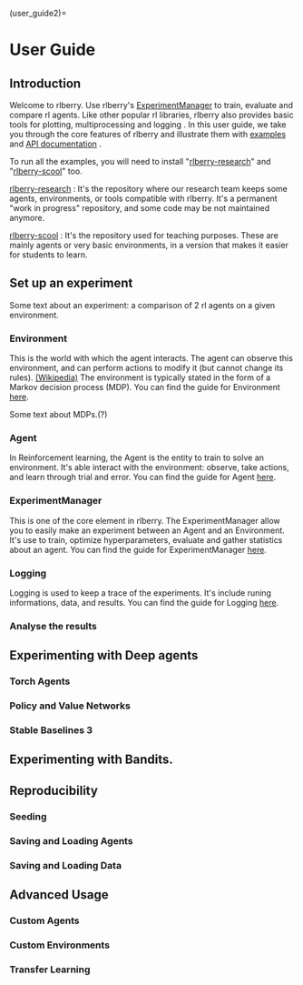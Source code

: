 (user_guide2)=


# User Guide
## Introduction
Welcome to rlberry.
Use rlberry's [ExperimentManager](experimentManager_page) to train, evaluate and compare rl agents.
Like other popular rl libraries, rlberry also provides basic tools for plotting, multiprocessing and logging  <!-- TODO :(add refs)-->. In this user guide, we take you through the core features of rlberry and illustrate them with [examples](/auto_examples/index) and [API documentation](/api) .

To run all the examples, you will need to install "[rlberry-research](https://github.com/rlberry-py/rlberry-research)" and "[rlberry-scool](https://github.com/rlberry-py/rlberry-scool)" too.
 <!-- TODO : Add some code with the best solution to install them: poetry?, pip?, github link ??? -->

 [rlberry-research](https://github.com/rlberry-py/rlberry-research) :
 It's the repository where our research team keeps some agents, environments, or tools compatible with rlberry. It's a permanent "work in progress" repository, and some code may be not maintained anymore.

[rlberry-scool](https://github.com/rlberry-py/rlberry-scool) :
It's the repository used for teaching purposes. These are mainly agents or very basic environments, in a version that makes it easier for students to learn.


## Set up an experiment
Some text about an experiment: a comparison of 2 rl agents on a given environment.  <!-- TOCHECK : it is the same as quickstart.md -->
### Environment
This is the world with which the agent interacts. The agent can observe this environment, and can perform actions to modify it (but cannot change its rules). [(Wikipedia)](https://en.wikipedia.org/wiki/Reinforcement_learning) The environment is typically stated in the form of a Markov decision process (MDP).
You can find the guide for Environment [here](environment_page).

Some text about MDPs.(?<!-- TOCHECK :plus tard -->)
### Agent <!-- TOCHECK :plus tard -->
In Reinforcement learning, the Agent is the entity to train to solve an environment. It's able interact with the environment: observe, take actions, and learn through trial and error.
You can find the guide for Agent [here](agent_page).

### ExperimentManager
This is one of the core element in rlberry. The ExperimentManager allow you to easily make an experiment between an Agent and an Environment. It's use to train, optimize hyperparameters, evaluate and gather statistics about an agent.
You can find the guide for ExperimentManager [here](experimentManager_page).
### Logging
Logging is used to keep a trace of the experiments. It's include runing informations, data, and results.
You can find the guide for Logging [here](logging_page).
### Analyse the results
## Experimenting with Deep agents
### Torch Agents   <!-- TOCHECK :plus tard -->
### Policy and Value Networks<!-- TOCHECK :plus tard -->
### Stable Baselines 3
## Experimenting with Bandits. <!-- TOCHECK :plus tard -->
## Reproducibility
### Seeding
### Saving and Loading Agents
### Saving and Loading Data
## Advanced Usage<!-- TOCHECK :plus tard -->
### Custom Agents <!-- TOCHECK :plus tard -->
### Custom Environments<!-- TOCHECK :plus tard -->
### Transfer Learning<!-- TOCHECK :plus tard -->
